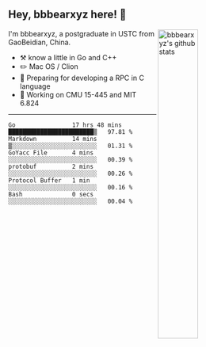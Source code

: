 ## Hey, bbbearxyz here! :wave:

<img align="right" alt="bbbearxyz's github stats" width="40%" src="https://github-readme-stats.vercel.app/api?username=bbbearxyz&show_icons=true">

I'm bbbearxyz, a postgraduate in USTC from GaoBeidian, China.

-   :hammer_and_pick:    know a little in Go and C++
-   :pencil2: Mac OS / Clion
-   :seedling: Preparing for developing a RPC in C language 
-   :thinking: Working on CMU 15-445 and MIT 6.824
---
<!--START_SECTION:waka-->

```text
Go                17 hrs 48 mins  ████████████████████████▒   97.81 %
Markdown          14 mins         ▒░░░░░░░░░░░░░░░░░░░░░░░░   01.31 %
GoYacc File       4 mins          ░░░░░░░░░░░░░░░░░░░░░░░░░   00.39 %
protobuf          2 mins          ░░░░░░░░░░░░░░░░░░░░░░░░░   00.26 %
Protocol Buffer   1 min           ░░░░░░░░░░░░░░░░░░░░░░░░░   00.16 %
Bash              0 secs          ░░░░░░░░░░░░░░░░░░░░░░░░░   00.04 %
```

<!--END_SECTION:waka-->

